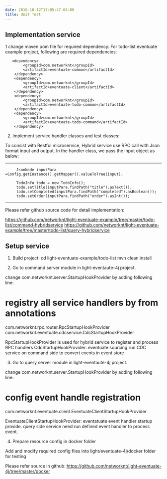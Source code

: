 ```yaml
---
date: 2016-10-12T17:05:47-04:00
title: Unit Test
---
```


## Implementation service


1 change maven pom file for required dependency. For todo-list eventuate example project, following are required dependencies:

       <dependency>
            <groupId>com.networknt</groupId>
            <artifactId>eventuate-common</artifactId>
        </dependency>
        <dependency>
            <groupId>com.networknt</groupId>
            <artifactId>eventuate-client</artifactId>
        </dependency>
        <dependency>
            <groupId>com.networknt</groupId>
            <artifactId>eventuate-todo-common</artifactId>
        </dependency>
        <dependency>
            <groupId>com.networknt</groupId>
            <artifactId>eventuate-todo-command</artifactId>
        </dependency>


2. Implement service handler classes and test classes:

 To consist with Restful microservice, Hybrid service use RPC call with Json format input and output. In the handler class, we pass the input object as below:

 -------------------------------------------------------------------------------------------------------------
         JsonNode inputPara =Config.getInstance().getMapper().valueToTree(input);

         TodoInfo todo = new TodoInfo();
         todo.setTitle(inputPara.findPath("title").asText());
         todo.setCompleted(inputPara.findPath("completed").asBoolean());
         todo.setOrder(inputPara.findPath("order").asInt());
---------------------------------------------------------------------------------------------------------------

Please refer github source code for detail implementation:

 https://github.com/networknt/light-eventuate-example/tree/master/todo-list/command-hybridservice
 https://github.com/networknt/light-eventuate-example/tree/master/todo-list/query-hybridservice



## Setup service

1. Build project:
  cd light-eventuate-example/todo-list
  mvn clean install


2. Go to command server module in light-eventaute-4j project.

 change com.networknt.server.StartupHookProvider by adding following line:

 # registry all service handlers by from annotations
 com.networknt.rpc.router.RpcStartupHookProvider
 com.networknt.eventuate.cdcservice.CdcStartupHookProvider

 RpcStartupHookProvider is used for hybrid service to register and process RPC handlers
 CdcStartupHookProvider: eventuate sourcing run CDC service on command side to convert events in event store

3.  Go to query server module in light-eventaute-4j project.

 change com.networknt.server.StartupHookProvider by adding following line:

 # config event handle registration
 com.networknt.eventuate.client.EventuateClientStartupHookProvider

 EventuateClientStartupHookProvider:  eventatuate event handler startup provide. query side service need run defined event handler to process event.

 4. Prepare resource config in docker folder

 Add and modify required config files into light/eventuate-4j/docker folder for testing

 Please refer source in github:
 https://github.com/networknt/light-eventuate-4j/tree/master/docker
